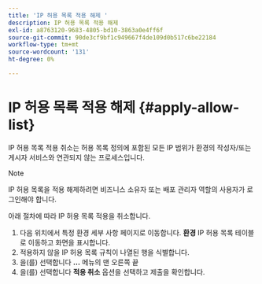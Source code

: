 ```yaml
---
title: 'IP 허용 목록 적용 해제 '
description: IP 허용 목록 적용 해제
exl-id: a8763120-9683-4805-bd10-3863a0e4ff6f
source-git-commit: 90de3cf9bf1c949667f4de109d0b517c6be22184
workflow-type: tm+mt
source-wordcount: '131'
ht-degree: 0%

---
```


# IP 허용 목록 적용 해제 {#apply-allow-list}

IP 허용 목록 적용 취소는 허용 목록 정의에 포함된 모든 IP 범위가 환경의 작성자/또는 게시자 서비스와 연관되지 않는 프로세스입니다.

>[!NOTE]
>IP 허용 목록을 적용 해제하려면 비즈니스 소유자 또는 배포 관리자 역할의 사용자가 로그인해야 합니다.

아래 절차에 따라 IP 허용 목록 적용을 취소합니다.

1. 다음 위치에서 특정 환경 세부 사항 페이지로 이동합니다. **환경** IP 허용 목록 테이블로 이동하고 화면을 표시합니다.
1. 적용하지 않을 IP 허용 목록 규칙이 나열된 행을 식별합니다.
1. 을(를) 선택합니다 **...** 메뉴의 맨 오른쪽 끝
1. 을(를) 선택합니다 **적용 취소** 옵션을 선택하고 제출을 확인합니다.
